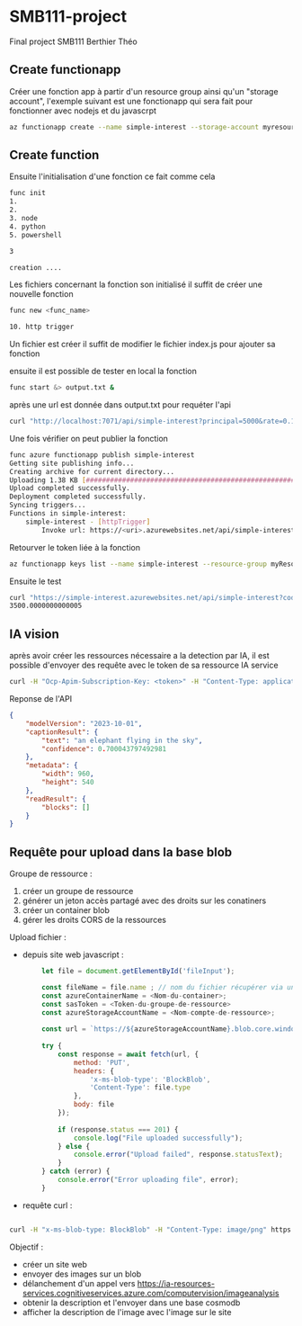 # SMB111-project
Final project SMB111
Berthier Théo


## Create functionapp

Créer une fonction app à partir d'un resource group ainsi qu'un "storage account", l'exemple suivant est une fonctionapp qui sera fait pour fonctionner avec nodejs et du javascrpt

```bash
az functionapp create --name simple-interest --storage-account myresourcesgroupb3b7 --resource-group myResourcesGroup --consumption-plan-location eastus --runtime node
```
## Create function

Ensuite l'initialisation d'une fonction ce fait comme cela

```bash
func init
1.
2.
3. node
4. python
5. powershell

3

creation ....
```

Les fichiers concernant la fonction son initialisé il suffit de créer une nouvelle fonction 

```bash
func new <func_name>

10. http trigger
```

Un fichier est créer il suffit de modifier le fichier index.js pour ajouter sa fonction

ensuite il est possible de tester en local la fonction 
```bash
func start &> output.txt &
```
après une url est donnée dans output.txt pour requéter l'api 

```bash
curl "http://localhost:7071/api/simple-interest?principal=5000&rate=0.14&term=5"
```
Une fois vérifier on peut publier la fonction 

```bash
func azure functionapp publish simple-interest
Getting site publishing info...
Creating archive for current directory...
Uploading 1.38 KB [###############################################################################]
Upload completed successfully.
Deployment completed successfully.
Syncing triggers...
Functions in simple-interest:
    simple-interest - [httpTrigger]
        Invoke url: https://<uri>.azurewebsites.net/api/simple-interest
```
Retourver le token liée à la fonction 

```bash
az functionapp keys list --name simple-interest --resource-group myResourcesGroup   
```

Ensuite le test 

```bash
curl "https://simple-interest.azurewebsites.net/api/simple-interest?code=<token>&principal=5000&rate=0.14&term=5"
3500.0000000000005
```


## IA vision

après avoir créer les ressources nécessaire a la detection par IA, il est possible d'envoyer des requête avec le token de sa ressource IA service 

```bash
curl -H "Ocp-Apim-Subscription-Key: <token>" -H "Content-Type: application/json" "https://ia-resources-services.cognitiveservices.azure.com/computervision/imageanalysis:analyze?features=caption,read&model-version=latest&language=en&api-version=2023-10-01" -d "{'url':'https://referenseo.com/wp-content/uploads/2019/03/image-attractive-960x540.jpg'}"
```

Reponse de l'API 

```json
{
    "modelVersion": "2023-10-01",
    "captionResult": {
        "text": "an elephant flying in the sky",
        "confidence": 0.700043797492981
    },
    "metadata": {
        "width": 960,
        "height": 540
    },
    "readResult": {
        "blocks": []
    }
}
```

## Requête pour upload dans la base blob 

Groupe de ressource :
1. créer un groupe de ressource 
2. générer un jeton accès partagé avec des droits sur les conatiners
3. créer un container blob
4. gérer les droits CORS de la ressources 

Upload fichier : 
- depuis site web javascript : 
  
```js
        let file = document.getElementById('fileInput');

        const fileName = file.name ; // nom du fichier récupérer via un inputfile HTML
        const azureContainerName = <Nom-du-container>;
        const sasToken = <Token-du-groupe-de-ressource>
        const azureStorageAccountName = <Nom-compte-de-ressource>;
        
        const url = `https://${azureStorageAccountName}.blob.core.windows.net/${azureContainerName}/${fileName}${sasToken}`;
    
        try {
            const response = await fetch(url, {
                method: 'PUT',
                headers: {
                    'x-ms-blob-type': 'BlockBlob',
                    'Content-Type': file.type
                },
                body: file
            });
    
            if (response.status === 201) {
                console.log("File uploaded successfully");
            } else {
                console.error("Upload failed", response.statusText);
            }
        } catch (error) {
            console.error("Error uploading file", error);
        }
```

- requête curl : 

```bash

curl -H "x-ms-blob-type: BlockBlob" -H "Content-Type: image/png" https://${azureStorageAccountName}.blob.core.windows.net/${azureContainerName}/${fileName}${sasToken} -d '{"data": image.png}'

```

Objectif :
- créer un site web
- envoyer des images sur un blob
- délanchement d'un appel vers https://ia-resources-services.cognitiveservices.azure.com/computervision/imageanalysis
- obtenir la description et l'envoyer dans une base cosmodb
- afficher la description de l'image avec l'image sur le site
  
